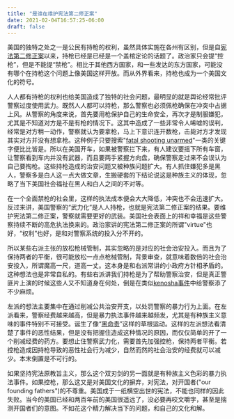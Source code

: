 ```yaml
---
title: "是谁在维护宪法第二修正案"
date: 2021-02-04T16:57:25-06:00
draft: false
---
```


美国的独特之处之一是公民有持枪的权利，虽然具体实施在各州有区别，但是自[宪法第二修正案](https://en.wikipedia.org/wiki/Second_Amendment_to_the_United_States_Constitution)以来，持枪已经是已经是一个盖棺定论的话题了。政治家只会提“控枪”，但是不能提“禁枪”。相比于其他西方国家，和一些发达的东方国家，可能没有哪个在持枪这个问题上像美国这样开放。而从外界看来，持枪也成为一个美国文化的符号。

人人都有持枪的权利也给美国造成了独特的社会问题，最明显的就是舆论经常批评警察过度使用武力。既然人人都可以持枪，那么警察也必须佩枪确保在冲突中占据上风。从警察的角度来说，首先要用枪保护自己的生命安全，再次才是制服嫌犯，尤其是不知道对方是不是有枪的情况下。这其中造成了一些非常令人唏嘘的误判，经常是对方稍一动作，警察就认为要拿枪，马上下意识连开数枪，击毙对方才发现其实对方并没有想拿枪。这种例子只要搜索"[fatal shooting unarmed](https://www.google.com/search?q=fatal+shooting+unarmed)"一类的关键字便比比皆是。所以在美国开车，如果被警察拦下来，有人建议要摇下所有车窗，让警察看到车内并没有武器，而且要两手紧握方向盘，确保警察走过来不会误认为自己要掏枪。这些持枪造成的治安问题又被种族问题扩大。有人抓住嫌犯多是黑人，警察多是白人这一点大做文章，生搬硬套的下结论说这是种族主义的体现，忽略了当下美国社会福祉在黑人和白人之间的不对等。

在一个全面禁枪的社会里，这样的执法成本便会大大降低，冲突也不会迅速扩大。反过来讲，美国警察的“武力化”是人人持枪，也就是宪法第二修正案的结果。要维护宪法第二修正案，警察就需要更好的武装。美国社会表面上的祥和幸福是这些警察持续不断的高危执法换来的。政治家讲的宪法第二修正案的所谓"virtue"也好，“权利”也好，是和对警察系统的投入分不开的。

所以某些右派主张的放松枪械管制，其实忽略的是对应的社会治安投入。而且为了保持两者的平衡，很可能放松一点点枪械管制，背景审查，就意味着数倍的社会治安投入，所谓魔高一尺，道高一丈。这本身是和右派常讲的小政府方针相矛盾的。这种想法也是非常自私的。有些右派讲我们持枪是为了帮助警察治安，但是真正警匪片上演的时候这些人又不知道身在何处，倒是在类似[kenosha事件](https://en.wikipedia.org/wiki/Kenosha_unrest_shooting)中给警察添了不少麻烦。

左派的想法主要集中在通过削减公共治安开支，以处罚警察的暴力行为上面。在左派看来，警察经费越来越高，但是暴力执法事件越来越频发，尤其是有种族主义意味的事件特别不可接受。诞生了像“[黑命贵](https://en.wikipedia.org/wiki/Black_Lives_Matter)”这样的草根运动。这样的左派想法看清楚了事件的恶性结果，但是没有把握住造成这种情况的原因，而仅仅简单的开了一个削减经费的药方。要想止住警察武力化，需要首先加强控枪，保持两者平衡。若控枪造成因持枪导致的恶性社会行为减少，自然而然的社会治安的经费就可以减少。本末倒置是不可行的。

如果坚持宪法原教旨主义，那么这个双刃剑的另一面就是有种族主义色彩的暴力执法事件。如果控枪，那么这又是对美国文化的摒弃，对宪法，对开国者("our founding fathers")的不尊重。美国成于一纸横空出世的宪法，不能也同样的因此失败。当今的美国已经和两百年前的美国很遥远了，没必要再咬文嚼字，甚至是揣测开国者们的意图。不如花这个精力解决当下的问题，和自己的文化和解。
